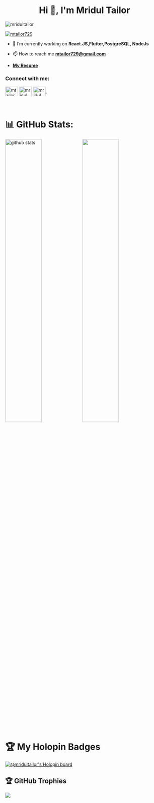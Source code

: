 <h1 align="center">Hi 👋, I'm Mridul Tailor</h1>

<p align="left"> <img src="https://komarev.com/ghpvc/?username=mridultailor&label=Profile%20views&color=0e75b6&style=flat" alt="mridultailor" /> </p>

<p align="left"> <a href="https://twitter.com/mtailor729" target="blank"><img src="https://img.shields.io/twitter/follow/mtailor729?logo=twitter&style=for-the-badge" alt="mtailor729" /></a> </p>

- 🌱 I’m currently working on **React.JS,Flutter,PostgreSQL, NodeJs**

- 📫 How to reach me **mtailor729@gmail.com**

- **<a href="https://drive.google.com/file/d/1HSvta24lCh1TDvA2aDEKpG8-84-ITaRV/view?usp=sharing">My Resume</a>**

<h3 align="left">Connect with me:</h3>
<p align="left">
<a href="https://twitter.com/mtailor729" target="blank"><img align="center" src="https://raw.githubusercontent.com/rahuldkjain/github-profile-readme-generator/master/src/images/icons/Social/twitter.svg" alt="mtailor729" height="30" width="40" /></a>
<a href="https://linkedin.com/in/mridul tailor" target="blank"><img align="center" src="https://raw.githubusercontent.com/rahuldkjain/github-profile-readme-generator/master/src/images/icons/Social/linked-in-alt.svg" alt="mridul tailor" height="30" width="40" /></a>
<a href="https://discordapp.com/users/MridulTailor
#9115" target="_blank" rel="noopener"><img align="center" src="https://raw.githubusercontent.com/rahuldkjain/github-profile-readme-generator/master/src/images/icons/Social/discord.svg" alt="mridul tailor" height="30" width="40" />
</a> 
</p>
<br>

# 📊 GitHub Stats:
<!-- Please don't remove this: Grab your social icons from https://github.com/carlsednaoui/gitsocial -->
<img src="https://github-readme-stats.vercel.app/api?username=MridulTailor&show_icons=true&theme=dark" alt="github stats" width="48%" align="left" margin-top="140px"/>
</a>
<img src="https://github-readme-streak-stats.herokuapp.com/?user=MridulTailor&theme=dark" width="48%" >

# 🏆 My Holopin Badges
[![@mridultailor's Holopin board](https://holopin.me/mridultailor)](https://holopin.io/@mridultailor)

## 🏆 GitHub Trophies
![](https://github-profile-trophy.vercel.app/?username=MridulTailor&theme=radical&no-frame=true&no-bg=false&margin-w=4)
